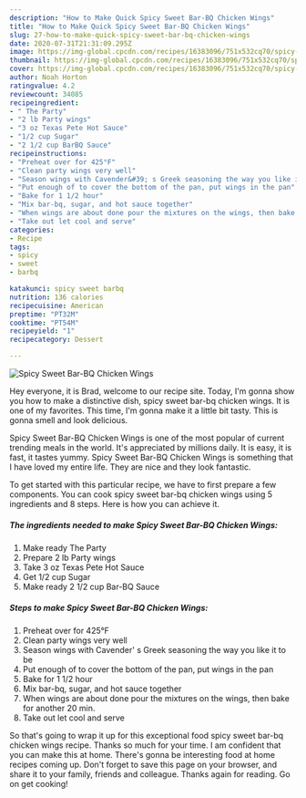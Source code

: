 ```yaml
---
description: "How to Make Quick Spicy Sweet Bar-BQ Chicken Wings"
title: "How to Make Quick Spicy Sweet Bar-BQ Chicken Wings"
slug: 27-how-to-make-quick-spicy-sweet-bar-bq-chicken-wings
date: 2020-07-31T21:31:09.295Z
image: https://img-global.cpcdn.com/recipes/16383096/751x532cq70/spicy-sweet-bar-bq-chicken-wings-recipe-main-photo.jpg
thumbnail: https://img-global.cpcdn.com/recipes/16383096/751x532cq70/spicy-sweet-bar-bq-chicken-wings-recipe-main-photo.jpg
cover: https://img-global.cpcdn.com/recipes/16383096/751x532cq70/spicy-sweet-bar-bq-chicken-wings-recipe-main-photo.jpg
author: Noah Horton
ratingvalue: 4.2
reviewcount: 34085
recipeingredient:
- " The Party"
- "2 lb Party wings"
- "3 oz Texas Pete Hot Sauce"
- "1/2 cup Sugar"
- "2 1/2 cup BarBQ Sauce"
recipeinstructions:
- "Preheat over for 425°F"
- "Clean party wings very well"
- "Season wings with Cavender&#39; s Greek seasoning the way you like it to be"
- "Put enough of to cover the bottom of the pan, put wings in the pan"
- "Bake for 1 1/2 hour"
- "Mix bar-bq, sugar, and hot sauce together"
- "When wings are about done pour the mixtures on the wings, then bake for another 20 min."
- "Take out let cool and serve"
categories:
- Recipe
tags:
- spicy
- sweet
- barbq

katakunci: spicy sweet barbq 
nutrition: 136 calories
recipecuisine: American
preptime: "PT32M"
cooktime: "PT54M"
recipeyield: "1"
recipecategory: Dessert

---
```



![Spicy Sweet Bar-BQ Chicken Wings](https://img-global.cpcdn.com/recipes/16383096/751x532cq70/spicy-sweet-bar-bq-chicken-wings-recipe-main-photo.jpg)

Hey everyone, it is Brad, welcome to our recipe site. Today, I'm gonna show you how to make a distinctive dish, spicy sweet bar-bq chicken wings. It is one of my favorites. This time, I'm gonna make it a little bit tasty. This is gonna smell and look delicious.



Spicy Sweet Bar-BQ Chicken Wings is one of the most popular of current trending meals in the world. It's appreciated by millions daily. It is easy, it is fast, it tastes yummy. Spicy Sweet Bar-BQ Chicken Wings is something that I have loved my entire life. They are nice and they look fantastic.


To get started with this particular recipe, we have to first prepare a few components. You can cook spicy sweet bar-bq chicken wings using 5 ingredients and 8 steps. Here is how you can achieve it.

<!--inarticleads1-->

##### The ingredients needed to make Spicy Sweet Bar-BQ Chicken Wings:

1. Make ready  The Party
1. Prepare 2 lb Party wings
1. Take 3 oz Texas Pete Hot Sauce
1. Get 1/2 cup Sugar
1. Make ready 2 1/2 cup Bar-BQ Sauce




<!--inarticleads2-->

##### Steps to make Spicy Sweet Bar-BQ Chicken Wings:

1. Preheat over for 425°F
1. Clean party wings very well
1. Season wings with Cavender&#39; s Greek seasoning the way you like it to be
1. Put enough of to cover the bottom of the pan, put wings in the pan
1. Bake for 1 1/2 hour
1. Mix bar-bq, sugar, and hot sauce together
1. When wings are about done pour the mixtures on the wings, then bake for another 20 min.
1. Take out let cool and serve




So that's going to wrap it up for this exceptional food spicy sweet bar-bq chicken wings recipe. Thanks so much for your time. I am confident that you can make this at home. There's gonna be interesting food at home recipes coming up. Don't forget to save this page on your browser, and share it to your family, friends and colleague. Thanks again for reading. Go on get cooking!

